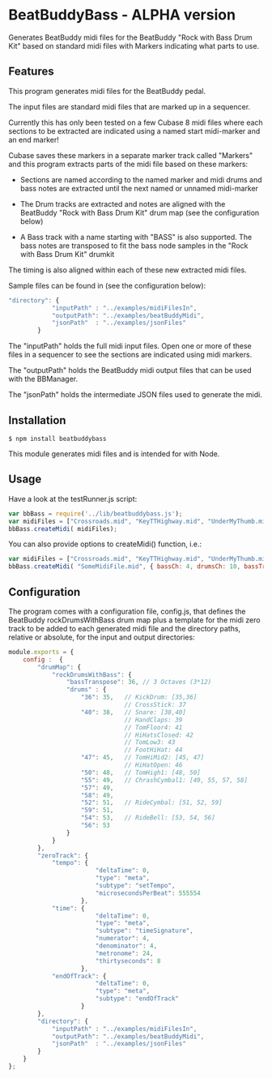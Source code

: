 # BeatBuddyBass - ALPHA version
Generates BeatBuddy midi files for the BeatBuddy "Rock with Bass Drum Kit" based on standard midi files with Markers indicating what parts to use.

Features
---------

This program generates midi files for the BeatBuddy pedal.   

The input files are standard midi files that are marked up in a sequencer.

Currently this has only been tested on a few Cubase 8 midi files where each sections to be extracted are indicated using a named start midi-marker and an end marker! 

Cubase saves these markers in a separate marker track called "Markers" and this program extracts parts of the midi file based on these markers:

* Sections are named according to the named marker and midi drums and bass notes are extracted until the next named or unnamed midi-marker 

* The Drum tracks are extracted and notes are aligned with the BeatBuddy "Rock with Bass Drum Kit" drum map (see the configuration below)

* A Bass track with a name starting with "BASS" is also supported. The bass notes are transposed to fit the bass node samples in the "Rock with Bass Drum Kit" drumkit

The timing is also aligned within each of these new extracted midi files.  

Sample files can be found in (see the configuration below):

```javascript
"directory": {
			"inputPath"	: "../examples/midiFilesIn",
			"outputPath": "../examples/beatBuddyMidi",
			"jsonPath"	: "../examples/jsonFiles"
		}
```

The "inputPath" holds the full midi input files. Open one or more of these files in a sequencer to see the sections are indicated using midi markers.

The "outputPath" holds the BeatBuddy midi output files that can be used with the BBManager. 

The "jsonPath" holds the intermediate JSON files used to generate the midi.

Installation
-------------

    $ npm install beatbuddybass

This module generates midi files and is intended for with Node.

Usage
---------

Have a look at the testRunner.js script:

```javascript
var bbBass = require('../lib/beatbuddybass.js');
var midiFiles = ["Crossroads.mid", "KeyTTHighway.mid", "UnderMyThumb.mid", "highwayChords.mid" ];
bbBass.createMidi( midiFiles);
```

You can also provide options to createMidi() function, i.e.:

```javascript
var midiFiles = ["Crossroads.mid", "KeyTTHighway.mid", "UnderMyThumb.mid", "highwayChords.mid" ];
bbBass.createMidi( "SomeMidiFile.mid", { bassCh: 4, drumsCh: 10, bassTranspose: 2 } );
```

Configuration
---------

The program comes with a configuration file, config.js, that defines the BeatBuddy rockDrumsWithBass drum map plus a template 
for the midi zero track to be added to each generated midi file and the directory paths, relative or absolute, for the input and output directories:

```javascript
module.exports = {
	config :  {
		"drumMap": {
			"rockDrumsWithBass": {
				"bassTranspose": 36, // 3 Octaves (3*12)
				"drums" : {
					"36": 35, 	// KickDrum: [35,36]
								// CrossStick: 37 
					"40": 38,	// Snare: [38,40] 
								// HandClaps: 39 
								// TomFloor4: 41
								// HiHatsClosed: 42
								// TomLow3: 43
								// FootHiHat: 44
					"47": 45,	// TomHiMid2: [45, 47]
								// HiHatOpen: 46
					"50": 48, 	// TomHigh1: [48, 50]
					"55": 49,	// ChrashCymbal1: [49, 55, 57, 58]
					"57": 49,
					"58": 49,
					"52": 51, 	// RideCymbal: [51, 52, 59]
					"59": 51,
					"54": 53, 	// RideBell: [53, 54, 56]
					"56": 53
				}
			}
		},
		"zeroTrack": {
			"tempo": {
						"deltaTime": 0,
						"type": "meta",
						"subtype": "setTempo",
						"microsecondsPerBeat": 555554
					},
			"time": {
						"deltaTime": 0,
						"type": "meta",
						"subtype": "timeSignature",
						"numerator": 4,
						"denominator": 4,
						"metronome": 24,
						"thirtyseconds": 8
					},
			"endOfTrack": {
						"deltaTime": 0,
						"type": "meta",
						"subtype": "endOfTrack"
					}
		},
		"directory": {
			"inputPath"	: "../examples/midiFilesIn",
			"outputPath": "../examples/beatBuddyMidi",
			"jsonPath"	: "../examples/jsonFiles"
		}
	}
};
```

